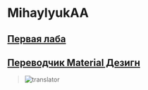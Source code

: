 # MihaylyukAA
## [Первая лаба](https://github.com/HCINSU803CA1/MihaylyukAA/tree/master/Pol)
## [Переводчик Material Дезигн](https://github.com/alexmihalyk23/TranslatorMD)
> ![translator](https://user-images.githubusercontent.com/35634279/75458066-d53e4c00-59af-11ea-9c64-67c8423f1bc5.png)
